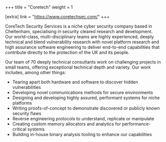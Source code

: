 +++
title = "Coretech"
weight = 1

[extra]
link = "https://www.coretechsec.com/"
+++

CoreTech Security Services is a niche cyber security company based in Cheltenham, specialising in security cleared research and development. Our world-class, multi-disciplinary teams are highly experienced, deeply technical and blend vulnerability research with novel  platform research and high assurance software engineering to deliver end-to-end capabilities that contribute directly to the protection of the UK and its people.

Our team of 70 deeply technical consultants work on challenging projects in small teams, offering exceptional technical depth and variety. Our work includes, among other things:

* Tearing apart both hardware and software to discover hidden vulnerabilities
* Developing novel communications methods for secure environments
* Designing and developing highly assured, performant systems for niche platforms
* Writing proofs-of-concept to demonstrate discovered or publicly known security flaws
* Reverse engineering protocols to understand, replicate or manipulate
* Creating custom memory allocators and analytics for performance-critical systems
* Building in-house binary analysis tooling to enhance our capabilities